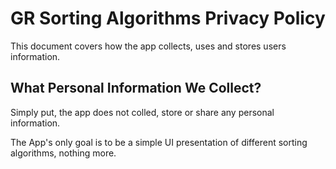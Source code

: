 # GR Sorting Algorithms Privacy Policy

This document covers how the app collects, uses and stores users information.

## What Personal Information We Collect?
Simply put, the app does not colled, store or share any personal information. 

The App's only goal is to be a simple UI presentation of different sorting algorithms, nothing more.
